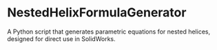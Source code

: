 # NestedHelixFormulaGenerator
A Python script that generates parametric equations for nested helices, designed for direct use in SolidWorks.
